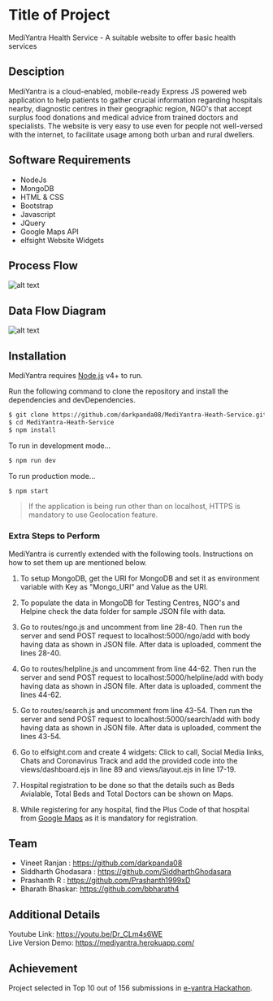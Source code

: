 # Title of Project
MediYantra Health Service - A suitable website to offer basic health services

## Desciption
MediYantra is a cloud-enabled, mobile-ready Express JS powered web application to help patients to gather crucial information regarding hospitals nearby, diagnostic centres in their geographic region, NGO's that accept surplus food donations and medical advice from trained doctors and specialists. The website is very easy to use even for people not well-versed with the internet, to facilitate usage among both urban and rural dwellers.

## Software Requirements
  - NodeJs
  - MongoDB
  - HTML & CSS
  - Bootstrap
  - Javascript
  - JQuery
  - Google Maps API
  - elfsight Website Widgets
  
## Process Flow
![alt text](https://github.com/darkpanda08/MediYantra-Heath-Service/blob/master/process_flow.png?raw=true "Process Flow Diagram")

## Data Flow Diagram
![alt text](https://github.com/darkpanda08/MediYantra-Heath-Service/blob/master/data_flow.png?raw=true "Data Flow Diagram")

## Installation

MediYantra requires [Node.js](https://nodejs.org/) v4+ to run.

Run the following command to clone the repository and install the dependencies and devDependencies.

```sh
$ git clone https://github.com/darkpanda08/MediYantra-Heath-Service.git
$ cd MediYantra-Heath-Service
$ npm install
```
To run in development mode...
```sh
$ npm run dev
```
To run production mode...

```sh
$ npm start
```
>If the application is being run other than on localhost, HTTPS is mandatory to use Geolocation feature.

### Extra Steps to Perform 

MediYantra is currently extended with the following tools. Instructions on how to set them up are mentioned below.

1. To setup MongoDB, get the URI for MongoDB and set it as environment variable with Key as "Mongo_URI" and Value as the URI.

2. To populate the data in MongoDB for Testing Centres, NGO's and Helpine check the data folder for sample JSON file with data.

3. Go to routes/ngo.js and uncomment from line 28-40. Then run the server and send POST request to localhost:5000/ngo/add with body having data as shown in JSON file. After data is uploaded, comment the lines 28-40.

4. Go to routes/helpline.js and uncomment from line 44-62. Then run the server and send POST request to localhost:5000/helpline/add with body having data as shown in JSON file. After data is uploaded, comment the lines 44-62.

5. Go to routes/search.js and uncomment from line 43-54. Then run the server and send POST request to localhost:5000/search/add with body having data as shown in JSON file. After data is uploaded, comment the lines 43-54.

4. Go to elfsight.com and create 4 widgets: Click to call, Social Media links, Chats and Coronavirus Track and add the provided code into the views/dashboard.ejs in line 89 and views/layout.ejs in line 17-19.

5. Hospital registration to be done so that the details such as Beds Avialable, Total Beds and Total Doctors can be shown on Maps.

6. While registering for any hospital, find the Plus Code of that hospital from [Google Maps](https://maps.google.com) as it is mandatory for registration. 

## Team
- Vineet Ranjan : https://github.com/darkpanda08
- Siddharth Ghodasara : https://github.com/SiddharthGhodasara
- Prashanth R : https://github.com/Prashanth1999xD
- Bharath Bhaskar: https://github.com/bbharath4

## Additional Details

Youtube Link: https://youtu.be/Dr_CLm4s6WE </br>
Live Version Demo: https://mediyantra.herokuapp.com/

## Achievement
Project selected in Top 10 out of 156 submissions in [e-yantra Hackathon](https://www.e-yantra.org/).